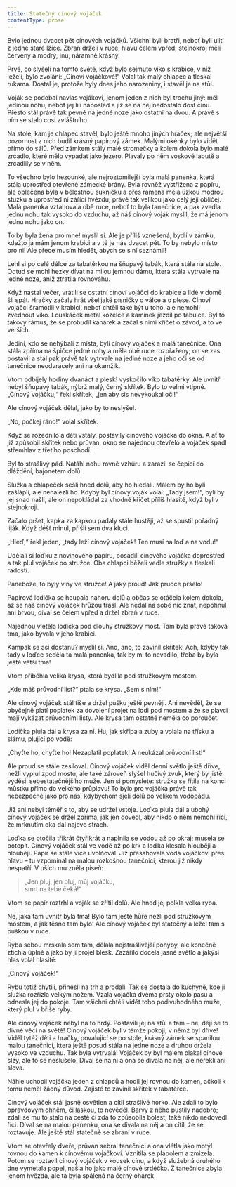```yaml
---
title: Statečný cínový vojáček
contentType: prose
---
```


<section>

Bylo jednou dvacet pět cínových vojáčků. Všichni byli bratři, neboť byli uliti z jedné staré lžíce. Zbraň drželi v ruce, hlavu čelem vpřed; stejnokroj měli červený a modrý, inu, náramně krásný.

Prvé, co slyšeli na tomto světě, když bylo sejmuto víko s krabice, v níž leželi, bylo zvolání: „Cínoví vojáčkové!“ Volal tak malý chlapec a tleskal rukama. Dostal je, protože byly dnes jeho narozeniny, i stavěl je na stůl.

Voják se podobal navlas vojákovi, jenom jeden z nich byl trochu jiný: měl jedinou nohu, neboť jej lili naposled a již se na něj nedostalo dost cínu. Přesto stál právě tak pevně na jedné noze jako ostatní na dvou. A právě s ním se stalo cosi zvláštního.

Na stole, kam je chlapec stavěl, bylo ještě mnoho jiných hraček; ale největší pozornost z nich budil krásný papírový zámek. Malými okénky bylo vidět přímo do sálů. Před zámkem stály malé stromečky a kolem dokola bylo malé zrcadlo, které mělo vypadat jako jezero. Plavaly po něm voskové labutě a zrcadlily se v něm.

To všechno bylo hezounké, ale nejroztomilejší byla malá panenka, která stála uprostřed otevřené zámecké brány. Byla rovněž vystřižena z papíru, ale oblečena byla v bělostnou sukničku a přes ramena měla úzkou modrou stužku a uprostřed ní zářící hvězdu, právě tak velikou jako celý její obličej. Malá panenka vztahovala obě ruce, neboť to byla tanečnice, a pak zvedla jednu nohu tak vysoko do vzduchu, až náš cínový voják myslil, že má jenom jednu nohu jako on.

To by byla žena pro mne! myslil si. Ale je příliš vznešená, bydlí v zámku, kdežto já mám jenom krabici a v té je nás dvacet pět. To by nebylo místo pro ni! Ale přece musím hledět, abych se s ní seznámil!

Lehl si po celé délce za tabatěrkou na šňupavý tabák, která stála na stole. Odtud se mohl hezky dívat na milou jemnou dámu, která stála vytrvale na jedné noze, aniž ztratila rovnováhu.

Když nastal večer, vrátili se ostatní cínoví vojáčci do krabice a lidé v domě šli spát. Hračky začaly hrát všelijaké písničky o válce a o plese. Cínoví vojáčci šramotili v krabici, neboť chtěli také být u toho, ale nemohli zvednout víko. Louskáček metal kozelce a kamínek jezdil po tabulce. Byl to takový rámus, že se probudil kanárek a začal s nimi křičet o závod, a to ve verších.

Jediní, kdo se nehýbali z místa, byli cínový vojáček a malá tanečnice. Ona stála zpříma na špičce jedné nohy a měla obě ruce rozpřaženy; on se zas postavil a stál pak právě tak vytrvale na jediné noze a jeho oči se od tanečnice neodvracely ani na okamžik.

Vtom odbíjely hodiny dvanáct a plesk! vyskočilo víko tabatěrky. Ale uvnitř nebyl šňupavý tabák, nýbrž malý, černý skřítek. Bylo to velmi vtipné. „Cínový vojáčku,“ řekl skřítek, „jen aby sis nevykoukal oči!“

Ale cínový vojáček dělal, jako by to neslyšel.

„No, počkej ráno!“ volal skřítek.

Když se rozednilo a děti vstaly, postavily cínového vojáčka do okna. A ať to již způsobil skřítek nebo průvan, okno se najednou otevřelo a vojáček spadl střemhlav z třetího poschodí.

Byl to strašlivý pád. Natáhl nohu rovně vzhůru a zarazil se čepicí do dláždění, bajonetem dolů.

Služka a chlapeček sešli hned dolů, aby ho hledali. Málem by ho byli zašlápli, ale nenalezli ho. Kdyby byl cínový voják volal: „Tady jsem!“, byli by jej snad našli, ale on nepokládal za vhodné křičet příliš hlasitě, když byl v stejnokroji.

Začalo pršet, kapka za kapkou padaly stále hustěji, až se spustil pořádný liják. Když déšť minul, přišli sem dva kluci.

„Hleď,“ řekl jeden, „tady leží cínový vojáček! Ten musí na loď a na vodu!“

Udělali si loďku z novinového papíru, posadili cínového vojáčka doprostřed a tak plul vojáček po stružce. Oba chlapci běželi vedle stružky a tleskali radostí.

Panebože, to byly vlny ve stružce! A jaký proud! Jak prudce pršelo!

Papírová lodička se houpala nahoru dolů a občas se otáčela kolem dokola, až se náš cínový vojáček hrůzou třásl. Ale nedal na sobě nic znát, nepohnul ani brvou, díval se čelem vpřed a držel zbraň v ruce.

Najednou vletěla lodička pod dlouhý stružkový most. Tam byla právě taková tma, jako bývala v jeho krabici.

Kampak se asi dostanu? myslil si. Ano, ano, to zavinil skřítek! Ach, kdyby tak tady v loďce seděla ta malá panenka, tak by mi to nevadilo, třeba by byla ještě větší tma!

Vtom přiběhla veliká krysa, která bydlila pod stružkovým mostem.

„Kde máš průvodní list?“ ptala se krysa. „Sem s ním!“

Ale cínový vojáček stál tiše a držel pušku ještě pevněji. Ani nevěděl, že se obyčejně platí poplatek za dovolení projet na lodi pod mostem a že se plavci mají vykázat průvodními listy. Ale krysa tam ostatně neměla co poroučet.

Lodička plula dál a krysa za ní. Hu, jak skřípala zuby a volala na třísku a slámu, plující po vodě:

„Chyťte ho, chyťte ho! Nezaplatil poplatek! A neukázal průvodní list!“

Ale proud se stále zesiloval. Cínový vojáček viděl denní světlo ještě dříve, nežli vyplul zpod mostu, ale také zároveň slyšel hučivý zvuk, který by jistě vyděsil sebestatečnějšího muže. Jen si pomyslete: stružka se řítila na konci můstku přímo do velkého průplavu! To bylo pro vojáčka právě tak nebezpečné jako pro nás, kdybychom sjeli dolů po velikém vodopádu.

Již ani nebyl téměř s to, aby se udržel vstoje. Loďka plula dál a ubohý cínový vojáček se držel zpříma, jak jen dovedl, aby nikdo o něm nemohl říci, že mrknutím oka dal najevo strach.

Loďka se otočila třikrát čtyřikrát a naplnila se vodou až po okraj; musela se potopit. Cínový vojáček stál ve vodě až po krk a loďka klesala hlouběji a hlouběji. Papír se stále více uvolňoval. Již přesahovala voda vojáčkovi přes hlavu – tu vzpomínal na malou rozkošnou tanečnici, kterou již nikdy nespatří. V uších mu zněla píseň:

> „Jen pluj, jen pluj, můj vojáčku,  
> smrt na tebe čeká!“

Vtom se papír roztrhl a voják se zřítil dolů. Ale hned jej polkla velká ryba.

Ne, jaká tam uvnitř byla tma! Bylo tam ještě hůře nežli pod stružkovým mostem, a jak těsno tam bylo! Ale cínový vojáček byl statečný a ležel tam s puškou v ruce.

Ryba sebou mrskala sem tam, dělala nejstrašlivější pohyby, ale konečně ztichla úplně a jako by jí projel blesk. Zazářilo docela jasné světlo a jakýsi hlas volal hlasitě:

„Cínový vojáček!“

Rybu totiž chytili, přinesli na trh a prodali. Tak se dostala do kuchyně, kde ji služka rozřízla velkým nožem. Vzala vojáčka dvěma prsty okolo pasu a odnesla jej do pokoje. Tam všichni chtěli vidět toho podivuhodného muže, který plul v břiše ryby.

Ale cínový vojáček nebyl na to hrdý. Postavili jej na stůl a tam – ne, dějí se to divné věci na světě! Cínový vojáček byl v témže pokoji, v němž byl dříve! Viděl tytéž děti a hračky, povalující se po stole, krásný zámek se spanilou malou tanečnicí, která ještě posud stála na jedné noze a druhou držela vysoko ve vzduchu. Tak byla vytrvalá! Vojáček by byl málem plakal cínové slzy, ale to se neslušelo. Díval se na ni a ona se dívala na něj, ale neřekli ani slova.

Náhle uchopil vojáčka jeden z chlapců a hodil jej rovnou do kamen, ačkoli k tomu neměl žádný důvod. Zajisté to zavinil skřítek v tabatěrce.

Cínový vojáček stál jasně osvětlen a cítil strašlivé horko. Ale zdali to bylo opravdovým ohněm, či láskou, to nevěděl. Barvy z něho pustily nadobro; zdali se mu to stalo na cestě či zda to způsobila bolest, také nikdo nedovedl říci. Díval se na malou panenku, ona se dívala na něj a on cítil, že se roztavuje. Ale ještě stál statečně se zbraní v ruce.

Vtom se otevřely dveře, průvan sebral tanečnici a ona vlétla jako motýl rovnou do kamen k cínovému vojáčkovi. Vznítila se plápolem a zmizela. Potom se roztavil cínový vojáček v kousek cínu, a když služebná druhého dne vymetala popel, našla ho jako malé cínové srdéčko. Z tanečnice zbyla jenom hvězda, ale ta byla spálená na černý oharek.

</section>

[^1]: _hindská_ – indická

[^2]: _Etna_ – sopka na Sicílii

[^3]: _Vesuv_ – sopka v jižní Itálii, nedaleko města Neapole

[^4]: _brslenky_ – kožené selské kalhoty

[^5]: _dryády_ – sluly ve starověkém bájesloví víly, jejichž život úzce souvisel se životem stromů

[^6]: _Frederigsberg_ je předměstí Kodaně; vyniká výstavností

[^7]: _červená vlajka s bílým křížem_ – vlajka království dánského

[^8]: _Ezop_ – nejproslulejší skladatel bajek, Řek, který žil v 6. stol. před n. l.

[^9]: _Sokrates_ – slavný řecký filozof z 5. stol. před n. l.
